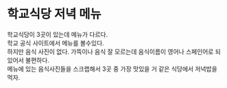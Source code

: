 # 학교식당 저녁 메뉴
학교식당이 3곳이 있는데 메뉴가 다르다.\
학교 공식 사이트에서 메뉴를 볼수있다.\
하지만 음식 사진이 없다. 가뜩이나 음식 잘 모르는데 음식이름이 영어나 스페인어로 되있어서 불편하다.\
메뉴에 있는 음식사진들을 스크랩해서 3곳 중 가장 맛있을 거 같은 식당에서 저녁밥을 먹자.